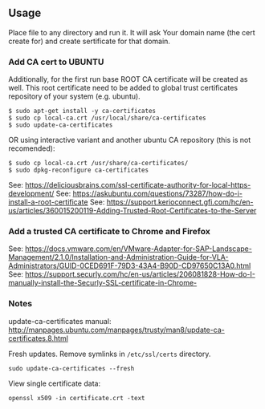 Usage
-----

Place file to any directory and run it. It will ask Your domain name (the cert create for) and create sertificate for that domain.

### Add CA cert to UBUNTU

Additionally, for the first run base ROOT CA certificate will be created as well. This root certificate need to be added to global trust certificates repository of your system (e.g. ubuntu).

	$ sudo apt-get install -y ca-certificates
	$ sudo cp local-ca.crt /usr/local/share/ca-certificates
	$ sudo update-ca-certificates

OR using interactive variant and another ubuntu CA repository (this is not recomended):

	$ sudo cp local-ca.crt /usr/share/ca-certificates/
	$ sudo dpkg-reconfigure ca-certificates

See: https://deliciousbrains.com/ssl-certificate-authority-for-local-https-development/
See: https://askubuntu.com/questions/73287/how-do-i-install-a-root-certificate
See: https://support.kerioconnect.gfi.com/hc/en-us/articles/360015200119-Adding-Trusted-Root-Certificates-to-the-Server


### Add a trusted CA certificate to Chrome and Firefox

See: https://docs.vmware.com/en/VMware-Adapter-for-SAP-Landscape-Management/2.1.0/Installation-and-Administration-Guide-for-VLA-Administrators/GUID-0CED691F-79D3-43A4-B90D-CD97650C13A0.html
See: https://support.securly.com/hc/en-us/articles/206081828-How-do-I-manually-install-the-Securly-SSL-certificate-in-Chrome-


### Notes

update-ca-certificates manual: http://manpages.ubuntu.com/manpages/trusty/man8/update-ca-certificates.8.html

Fresh updates. Remove symlinks in `/etc/ssl/certs` directory.

	sudo update-ca-certificates --fresh

View single certificate data:

	openssl x509 -in certificate.crt -text